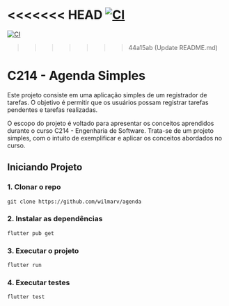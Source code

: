 <<<<<<< HEAD
[![CI](https://github.com/wilmarv/agenda/actions/workflows/Teste%201.yml/badge.svg)](https://github.com/wilmarv/agenda/actions/workflows/Teste%201.yml)
=======
[![CI](https://github.com/wilmarv/agenda/actions/workflows/teste.yml/badge.svg)](https://github.com/wilmarv/agenda/actions/workflows/teste.yml)
>>>>>>> 44a15ab (Update README.md)

# C214 - Agenda Simples

Este projeto consiste em uma aplicação simples de um registrador de tarefas. O objetivo é permitir que os usuários possam registrar tarefas pendentes e tarefas realizadas.

O escopo do projeto é voltado para apresentar os conceitos aprendidos durante o curso C214 - Engenharia de Software. Trata-se de um projeto simples, com o intuito de exemplificar e aplicar os conceitos abordados no curso.

## Iniciando Projeto

### 1. Clonar o repo

```
git clone https://github.com/wilmarv/agenda
```

### 2. Instalar as dependências

```
flutter pub get
```

### 3. Executar o projeto
```
flutter run
```

### 4. Executar testes
```
flutter test
```
